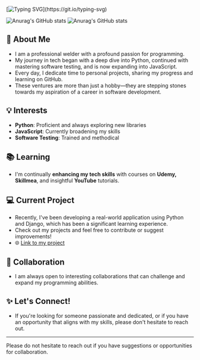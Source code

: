 [![Typing SVG](https://readme-typing-svg.demolab.com?font=Mynerve&size=40&duration=4500&pause=2000&color=F77D10&background=FFFFFF00&center=true&vCenter=true&random=false&width=250&height=45&lines=Hello+everyone!)](https://git.io/typing-svg)

![Anurag's GitHub stats](https://github-readme-stats.vercel.app/api?username=matus-kocik&show_icons=true&theme=radical)
![Anurag's GitHub stats](https://github-readme-stats.vercel.app/api?username=matus-kocik&show_icons=true&theme=transparent)

## 🌟 About Me
- I am a professional welder with a profound passion for programming.
- My journey in tech began with a deep dive into Python, continued with mastering software testing, and is now expanding into JavaScript.
- Every day, I dedicate time to personal projects, sharing my progress and learning on GitHub.
- These ventures are more than just a hobby—they are stepping stones towards my aspiration of a career in software development.

## 💡 Interests
- **Python**: Proficient and always exploring new libraries
- **JavaScript**: Currently broadening my skills
- **Software Testing**: Trained and methodical

## 📚 Learning
- I'm continually **enhancing my tech skills** with courses on **Udemy, Skillmea**, and insightful **YouTube** tutorials.

## 💻 Current Project
- Recently, I've been developing a real-world application using Python and Django, which has been a significant learning experience.
- Check out my projects and feel free to contribute or suggest improvements!
- 🌐 [Link to my project](https://github.com/matus-kocik/wpaczsk)

## 👥 Collaboration
- I am always open to interesting collaborations that can challenge and expand my programming abilities.

## ✨ Let's Connect!
- If you're looking for someone passionate and dedicated, or if you have an opportunity that aligns with my skills, please don't hesitate to reach out.

---

Please do not hesitate to reach out if you have suggestions or opportunities for collaboration.


<!---
matus-kocik/matus-kocik is a ✨ special ✨ repository because its `README.md` (this file) appears on your GitHub profile.
You can click the Preview link to take a look at your changes.
--->
